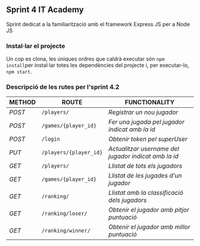 ## Sprint 4 IT Academy

Sprint dedicat a la familiarització amb el framework Express JS per a Node JS


### Instal·lar el projecte

Un cop es clona, les úniques ordres que caldrà executar són `npm install`per instal·lar totes les dependències del projecte i, per executar-lo, `npm start`.

### Descripció de les rutes per l'sprint 4.2


| METHOD | ROUTE | FUNCTIONALITY |
| ------- | ----- | ------------- |
| *POST* | ```/players/``` | _Registrar un nou jugador_|
| *POST* | ```/games/{player_id}``` | _Fer una jugada pel jugador indicat amb la id_|
| *POST* | ```/login``` | _Obtenir token pel superUser_|
| *PUT* | ```/players/{player_id}``` |  _Actualitzar username del jugador indicat amb la id_|
| *GET* | ```/players/``` | _Llistat de tots els jugadors_|
| *GET* | ```/games/{player_id}``` | _Llistat de les jugades d'un jugador_|
| *GET* | ```/ranking/``` | _Llistat amb la classificació dels jugadors_|
| *GET* | ```/ranking/loser/``` | _Obtenir el jugador amb pitjor puntuació_|
| *GET* | ```/ranking/winner/``` | _Obtenir el jugador amb millor puntuació_|
